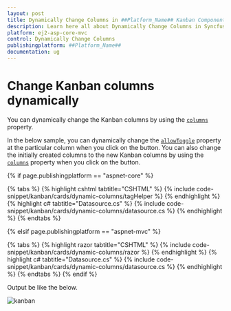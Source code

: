 ```yaml
---
layout: post
title: Dynamically Change Columns in ##Platform_Name## Kanban Component
description: Learn here all about Dynamically Change Columns in Syncfusion ##Platform_Name## Kanban component of Syncfusion Essential JS 2 and more.
platform: ej2-asp-core-mvc
control: Dynamically Change Columns
publishingplatform: ##Platform_Name##
documentation: ug
---
```



# Change Kanban columns dynamically

You can dynamically change the Kanban columns by using the [`columns`](../../api/kanban#columns) property.

In the below sample, you can dynamically change the [`allowToggle`](../../api/kanban/columnsModel/#allowtoggle) property at the particular column when you click on the button. You can also change the initially created columns to the new Kanban columns by using the [`columns`](../../api/kanban#columns) property when you click on the button.

{% if page.publishingplatform == "aspnet-core" %}

{% tabs %}
{% highlight cshtml tabtitle="CSHTML" %}
{% include code-snippet/kanban/cards/dynamic-columns/tagHelper %}
{% endhighlight %}
{% highlight c# tabtitle="Datasource.cs" %}
{% include code-snippet/kanban/cards/dynamic-columns/datasource.cs %}
{% endhighlight %}
{% endtabs %}

{% elsif page.publishingplatform == "aspnet-mvc" %}

{% tabs %}
{% highlight razor tabtitle="CSHTML" %}
{% include code-snippet/kanban/cards/dynamic-columns/razor %}
{% endhighlight %}
{% highlight c# tabtitle="Datasource.cs" %}
{% include code-snippet/kanban/cards/dynamic-columns/datasource.cs %}
{% endhighlight %}
{% endtabs %}
{% endif %}



Output be like the below.

![kanban](../images/dynamic-columns.PNG)